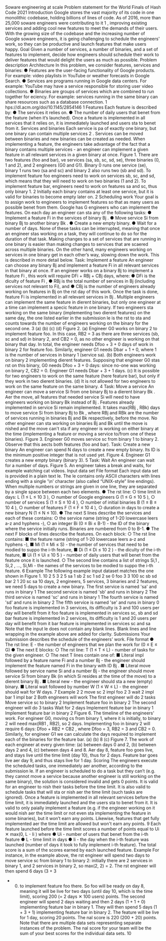 Soware engineering at scale
Problem statement for the World Finals of Hash Code 2021
Introduction
Google stores the vast majority of its code in one monolithic codebase, holding
billions of lines of code. As of 2016, more than 25,000 soware engineers were
contributing to it
1
, improving existing services and adding cool new features to
meet the demands of their users.
With the growing size of the codebase and the increasing number of Google
soware engineers, it is geing challenging to schedule the engineers' work, so
they can be productive and launch features that make users happy.
Goal
Given a number of services, a number of binaries, and a set of features to
implement, decide how engineers should schedule their work to deliver features
that would delight the users as much as possible.
Problem description
Architecture
In this problem, we consider features, services and binaries:
● Features are the user-facing functionality of Google products. For example:
video playlists in YouTube or weather forecasts in Google Search.
● Services are programs running in Google data centers. For example:
YouTube may have a service responsible for storing user video collections.
● Binaries are groups of services which are combined to run together for
eciency. For example: services running in the same binary can share
resources such as a database connection.
1 hps://dl.acm.org/doi/10.1145/2854146
1
Features
Each feature is described by:
● The services it relies on.
● The number of daily users that benet from the feature (when it’s launched).
Once a feature is implemented in all services that it relies on, it is immediately
launched and users sta to benet from it.
Services and binaries
Each service is pa of exactly one binary, but one binary can contain multiple
services
2
. Services can be moved between binaries and new binaries can be
created as needed.
When implementing a feature, the engineers take advantage of the fact that a
binary contains multiple services - an engineer can implement a given feature in all
relevant services in a given binary at once.
Figure 1. There are two features (foo and bar), ve services (sa, sb, sc, sd, se), three
binaries (0, 1 and 2), and 2 engineers (G0 and G1). Binary 0 runs one service (se),
binary 1 runs two (sa and sc) and binary 2 also runs two (sb and sd). To implement
feature foo engineers need to work on services sb, sc, and sd, which means that
they will need to work on two binaries (1 and 2). To implement feature bar, engineers
need to work on features sa and sc, thus only binary 1.
2
Initially each binary contains at least one service, but it is valid for binaries to
become empty later on.
2
Scheduling work
Your goal is to assign work to engineers to implement features so that as many
users as possible benet from them.
Google has G engineers who can implement the features. On each day an engineer
can sta any of the following tasks:
● Implement a feature Fi
in the services of binary Bj
.
● Move service Si from binary Bj to another binary Bk
.
● Create a new empty binary.
● Wait for a number of days.
None of these tasks can be interrupted, meaning that once an engineer stas
working on a task, they will continue to do so for the duration of that task.
Making changes to a set of services that are running in one binary is easier than
making changes to services that are scaered across multiple binaries. On the
other hand, many engineers working on services in one binary get in each other’s
way, slowing down the work. This is described in more detail below.
Task: Implement a feature
An engineer can choose any binary Bj and implement a feature Fi
in all relevant
services in that binary at once.
If an engineer works on a binary Bj to implement a feature Fi
, this work will require
DFi + RBj + CBj days, where:
● DFi
is the diculty of feature Fi
,
● RBj
is the total number of services in Bj (including services not relevant to Fi),
and
● CBj
is the number of engineers already working on features in Bj on the rst
day of this work.
Once the task is done, feature Fi
is implemented in all relevant services in Bj
.
Multiple engineers can implement the same feature in dierent binaries, but only
one engineer at a time can implement a specic feature in one binary. If two
engineers sta working on the same binary (implementing two dierent features)
on the same day, the one listed earlier in the submission le is the rst to sta and
counts towards the number of engineers working on the binary for the second one.
3
(a) (b)
(c) (d)
Figure 2. (a) Engineer G0 works on binary 2 to implement feature foo. In this case,
RB2 = 3 as there are three services (sb, sc and sd) in binary 2, and CB2 = 0, as no other
engineer is working on that binary that day. In total, the engineer needs Dfoo + 3 + 0
days of work in binary 2 for feature foo. Similarly, engineer G1 needs Dbar + 1 + 0,
where 1 is the number of services in binary 1 (service sa).
(b) Both engineers work on binary 2 implementing dierent features. Supposing
that engineer G0 stas rst on this binary, G0 needs Dfoo + 3 + 0 days: since no-one
was working on binary 2, CB2 = 0. Engineer G1 needs Dbar + 3 + 1 days.
(c) It is possible for two engineers to work on the same feature (here feature bar),
but only if they work in two dierent binaries.
(d) It is not allowed for two engineers to work on the same feature on the same
binary.
4
Task: Move a service
An engineer can move a service Si from one binary Bj to a dierent binary Bk
. Aer
the move, all features that needed service Si will need to have engineers working
on binary Bk
instead of Bj
. Features already implemented in service Si remain
implemented.
It takes max(RBj
, RBk) days to move service Si from binary Bj to Bk
, where RBj and RBk
are the number of services running in binaries Bj and Bk respectively, before the
move.
No other engineer can sta working on binaries Bj and Bk until the move is
nished and the move can't sta if any engineer is working on either binary at
the time (implementing a feature or moving a service to/from one of these
binaries).
Figure 3. Engineer G0 moves service sc from binary 1 to binary 2. Observe that this
aects both features (foo and bar).
Task: Create a new binary
An engineer can spend N days to
create a new empty binary. Its ID is
the minimum positive integer that is
not used yet.
Figure 4. Engineer G1 creates a new
empty binary (binary 3).
5
Task: Wait
An engineer can wait for a number of days.
Figure 5. An engineer takes a break and
waits, for example watching cat videos.
Input data set
File format
Each input data set is provided in a plain text le. The le contains only ASCII
characters with lines ending with a single '\n' character (also called “UNIX-style” line
endings). When multiple numbers or strings are given in one line, they are separated
by a single space between each two elements.
● The rst line:
○ time limit in days: L (1 ≤ L ≤ 10
3
),
○ number of Google engineers G (1 ≤ G ≤ 10
5
),
○ number of services S (1 ≤ S ≤ 10
4
),
○ number of initial binaries B (1 ≤ B ≤ 10
4
),
○ number of features F (1 ≤ F ≤ 10
4
),
○ duration in days to create a new binary N (1 ≤ N ≤ 10).
● The next S lines describe the services and each of these contains:
○ the service name (string of 1-20 lowercase leers a-z and hyphens -),
○ an integer Bi
(0 ≤ Bi ≤ B-1) - the ID of the binary where the service
initially runs. Binaries are numbered from 0 to B-1.
● The next F blocks of lines describe the features. On each block:
○ The rst line contains:
■ the feature name (string of 1-20 lowercase leers a-z and
hyphens -),
■ Mi
(1 ≤ Mi ≤ S) - the number of services that need to be modied
to suppo the i-th feature,
■ Di
(1 ≤ Di ≤ 10
2
) - the diculty of the i-th feature,
■ Ui
(1 ≤ Ui ≤ 10
5
) - number of daily users that will benet from the
feature once it is launched.
○ The second line contains a list of strings Si,1
, Si,2
, ..., Si,Mi - the
names of the services to be modied to suppo the i-th feature.
6
Example
The following example input dataset matches the one shown in Figure 1.
10 2 5 3 2 5
sa 1
sb 2
sc 1
sd 2
se 0
foo 3 3 100
sc sb sd
bar 2 1 20
sc sa
10 days, 2 engineers, 5 services, 3 binaries and 2 features,
we need 5 days to create a new binary.
The first service is named 'sa' and runs in binary 1
The second service is named 'sb' and runs in binary 2
The third service is named 'sc' and runs in binary 1
The fourth service is named 'sd' and runs in binary 2
The fifth service is named 'se' and runs in binary 0
foo feature is implemented in 3 services, its difficulty is 3
and 100 users per day will benefit from it
foo feature is implemented in services sc, sb and sd
bar feature is implemented in 2 services, its difficulty is 1
and 20 users per day will benefit from it
bar feature is implemented in services sc and sa
Note that the input le does not contain any blank lines. Blank lines and line
wrapping in the example above are added for clarity.
Submissions
Your submission describes the schedule of the engineers' work.
File format
● The rst line: E - the number of engineers that we plan the work for (0 ≤ E ≤ G)
● The next E blocks:
○ The rst line: T (1 ≤ T ≤ L) - number of tasks for the given engineer.
○ The next T lines contain one of:
■ Literal impl followed by a feature name Fi and a number Bj -
the engineer should implement the feature named Fi
in the
binary with ID Bj
.
■ Literal move followed by service name Si and a number Bj - the
engineer should move service Si from binary Bk
(in which Si
resides at the time of the move) to a dierent binary Bj
.
■ Literal new - the engineer should sta a new (empty) binary.
■ Literal wait followed by number W (1 ≤ W ≤ L) - the engineer
should wait for W days.
7
Example
2
2
move sc 2
impl foo 2
3
wait 2
impl bar 1
impl bar 2
Both engineers will work
The first engineer will do 2 tasks
Move service sc to binary 2
Implement feature foo in binary 2
The second engineer will do 3 tasks
Wait for 2 days
Implement feature bar in binary 1
Implement feature bar in binary 2
Figure 6. The timeline of the engineers' work.
For engineer G0, moving cs from binary 1, where it is initially, to binary 2 will need
max(RB1
, RB2), so 2 days. Implementing foo in binary 2 will require 6 days: Dfoo + RB2 +
CB2
, where Dfoo = 3, RB2 = 3 and CB2 = 0. Similarly, for engineer G1 we can calculate the
days required to implement each of the binaries for the feature bar.
(a) (b)
8
(c)
Figure 7. The work of each engineer at every given time: (a) between days 0 and 2,
(b) between days 2 and 4, (c) between days 4 and 8. Aer day 8, feature foo goes
live, and stays live until the time limit (day 10), thus for 2 days. Feature bar goes live
aer day 9, and thus stays live for 1 day.
Scoring
The engineers execute the scheduled tasks, one immediately aer another,
according to the submission le. If an engineer is scheduled to do a task but they
can’t (e.g. they cannot move a service because another engineer is still working on
the same binary), the solution is considered invalid and gets 0 points.
It is valid for an engineer to nish their tasks before the time limit. It is also valid to
schedule tasks that will sta or nish aer the time limit (such tasks are ignored).
Once a feature is implemented in all relevant services before the time limit, it is
immediately launched and the users sta to benet from it. It is valid to only
paially implement a feature (e.g. if the engineer working on it would nish aer
the time limit or not even sta implementing the feature in some binaries), but it
won’t earn any points. Likewise, features that get fully implemented aer the time
limit are allowed but won't earn any points.
9
Each feature launched before the time limit scores a number of points equal to
Ui ✕ max(0, L - Ii
)
where
● Ui - number of users that benet from the i-th feature
● L - time limit in days
● Ii - the day when the i-th feature was launched (number of days it took to
fully implement i-th feature).
The total score is a sum of the scores earned by each launched feature.
Example
For instance, in the example above, the rst engineer will spend two days to move
service sc from binary 1 to binary 2: initially there are 2 services in binary 1, and 2
services in binary 2, so max(2, 2) = 2. The rst engineer will then spend 6 days (3 + 3
+ 0) to implement feature foo there. So foo will be ready on day 8, meaning it will be
live for two days (until day 10, which is the time limit), scoring 200 (= 2 days ✕ 100
users) points.
The second engineer will spend 2 days waiting and then 2 days (1 + 1 + 0)
implementing feature bar in binary 1. They will then spend 5 days (1 + 3 + 1)
implementing feature bar in binary 2. The feature will be live for 1 day, scoring 20
points.
The nal score is 220 (200 + 20) points.
Note that there are multiple data sets representing separate instances of the
problem. The nal score for your team will be the sum of your best scores for
the individual data sets.
10
